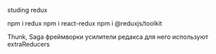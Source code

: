 studing redux

npm i redux
npm i react-redux
npm i @reduxjs/toolkit


Thunk, Saga фреймворки усилители редакса для него используют extraReducers